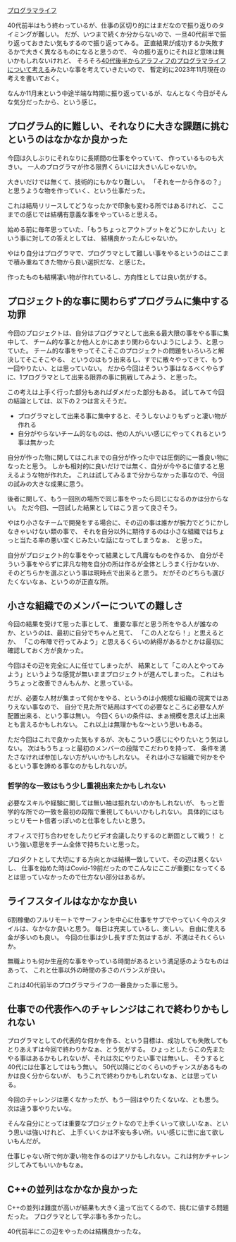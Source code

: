 [プログラマライフ](%E3%83%97%E3%83%AD%E3%82%B0%E3%83%A9%E3%83%9E%E3%83%A9%E3%82%A4%E3%83%95)

40代前半はもう終わっているが、仕事の区切り的にはまだなので振り返りのタイミングが難しい。
だが、いつまで続くか分からないので、一旦40代前半で振り返っておきたい気もするので振り返ってみる。
正直結果が成功するか失敗するかで大きく異なるものになると思うので、
今の振り返りにそれほど意味は無いかもしれないけれど、
そろそろ[40代後半からアラフィフのプログラマライフについて考える](40%E4%BB%A3%E5%BE%8C%E5%8D%8A%E3%81%8B%E3%82%89%E3%82%A2%E3%83%A9%E3%83%95%E3%82%A3%E3%83%95%E3%81%AE%E3%83%97%E3%83%AD%E3%82%B0%E3%83%A9%E3%83%9E%E3%83%A9%E3%82%A4%E3%83%95%E3%81%AB%E3%81%A4%E3%81%84%E3%81%A6%E8%80%83%E3%81%88%E3%82%8B)みたいな事を考えていきたいので、
暫定的に2023年11月現在の考えを書いておく。

なんか11月末という中途半端な時期に振り返っているが、なんとなく今日がそんな気分だったから、という感じ。

## プログラム的に難しい、それなりに大きな課題に挑むというのはなかなか良かった

今回は久しぶりにそれなりに長期間の仕事をやっていて、
作っているものも大きい。
一人のプログラマが作る限界くらいには大きいんじゃないか。

大きいだけでは無くて、技術的にもかなり難しい。
「それを一から作るの？」と思うような物を作っていく、という仕事だった。

これは結局リリースしてどうなったかで印象も変わる所ではあるけれど、
ここまでの感じでは結構有意義な事をやっていると思える。

始める前に毎年思っていた、「もうちょっとアウトプットをどうにかしたい」という事に対しての答えとしては、
結構良かったんじゃないか。

やはり自分はプログラマで、プログラマとして難しい事をやるというのはここまで積み重ねてきた物から良い選択だな、と感じた。

作ったものも結構凄い物が作れているし、方向性としては良い気がする。

## プロジェクト的な事に関わらずプログラムに集中する功罪

今回のプロジェクトは、自分はプログラマとして出来る最大限の事をやる事に集中して、
チーム的な事とか他人とかにあまり関わらないようにしよう、と思っていた。
チーム的な事をやってそこそこのプロジェクトの問題をいろいろと解決してそこそこやる、
というのはもう出来るし、すでに散々やってきて、もう一回やりたい、とは思っていない。
だから今回はそういう事はなるべくやらずに、1プログラマとして出来る限界の事に挑戦してみよう、と思った。

この考えは上手く行った部分もあればダメだった部分もある。
試してみて今回の結論としては、以下の２つは言えそうだ。

- プログラマとして出来る事に集中すると、そうしないよりもずっと凄い物が作れる
- 自分がやらないチーム的なものは、他の人がいい感じにやってくれるという事は無かった

自分が作った物に関してはこれまでの自分が作った中では圧倒的に一番良い物になったと思う。
しかも相対的に良いだけでは無く、自分が今やるに値すると思えるような物が作れた。
これは試してみるまで分からなかった事なので、今回の試みの大きな成果に思う。

後者に関して、もう一回別の場所で同じ事をやったら同じになるのかは分からない。
ただ今回、一回試した結果としてはこう言って良さそう。

やはり小さなチームで開発をする場合に、その辺の事は誰かが腕力でどうにかしなきゃいけない類の事で、
それを自分以外に期待するのは小さな組織ではちょっと当たる率の悪い宝くじみたいな話になってしまうなぁ、
と思った。

自分がプロジェクト的な事をやって結果として凡庸なものを作るか、
自分がそういう事をやらずに非凡な物を自分の所は作るが全体としうまく行かないか、
そのどちらかを選ぶという事は現時点で出来ると思う。
だがそのどちらも選びたくないなぁ、というのが正直な所。

## 小さな組織でのメンバーについての難しさ

今回の結果を受けて思った事として、
重要な事だと思う所をやる人が誰なのか、というのは、最初に自分でちゃんと見て、
「この人となら！」と思えるとか、
「この布陣で行ってみよう」と思えるくらいの納得があるかとかは最初に確認しておく方が良かった。

今回はその辺を完全に人に任せてしまったが、
結果として「この人とやってみよう」というような感覚が無いままプロジェクトが進んでしまった。
これはもうちょっと改善できんもんか、と思っている。

だが、必要な人材が集まって何かをやる、というのは小規模な組織の現実ではありえない事なので、
自分で見た所で結局はすべての必要なところに必要な人が配置出来る、という事は無い。
今回くらいの条件は、まぁ規模を思えば上出来とも言えるかもしれない。
これ以上は無理かもな〜という思いもある。

ただ今回はこれで良かった気もするが、次もこういう感じにやりたいとう気はしない。
次はもうちょっと最初のメンバーの段階でこだわりを持って、
条件を満たさなければ参加しない方がいいかもしれない。
それは小さな組織で何かをやるという事を諦める事なのかもしれないが。

### 哲学的な一致はもう少し重視出来たかもしれない

必要なスキルや経験に関しては無い袖は振れないのかもしれないが、
もっと哲学的な所での一致を最初の段階で重視してもいいかもしれない。
具体的にはもっとリモート信者っぽいのと仕事をしたいと思う。

オフィスで打ち合わせをしたりビデオ会議したりするのと断固として戦う！
という強い意思をチーム全体で持ちたいと思った。

プロダクトとして大切にする方向とかは結構一致していて、その辺は悪くないし、
仕事を始めた時はCovid-19前だったのでこんなにここが重要になってくるとは思っていなかったので仕方ない部分はあるが。

## ライフスタイルはなかなか良い

6割稼働のフルリモートでサーフィンを中心に仕事をサブでやっていく今のスタイルは、なかなか良いと思う。
毎日は充実しているし、楽しい。
自由に使える金が多いのも良い。
今回の仕事は少し長すぎた気はするが、不満はそれくらいか。

無職よりも何か生産的な事をやっている時間があるという満足感のようなものはあって、
これと仕事以外の時間の多さのバランスが良い。

これは40代前半のプログラマライフの一番良かった事に思う。

## 仕事での代表作へのチャレンジはこれで終わりかもしれない

プログラマとしての代表的な何かを作る、という目標は、成功しても失敗してもとりあえずは今回で終わりかなぁ、とう気がする。
ひょっとしたらこの先またやる事はあるかもしれないが、それは次にやりたい事では無いし、
そうすると40代には仕事としてはもう無い。
50代以降にどのくらいのチャンスがあるものかは良く分からないが、
もうこれで終わりかもしれないなぁ、とは思っている。

今回のチャレンジは悪くなかったが、もう一回はやりたくないな、とも思う。
次は違う事やりたいな。

そんな自分にとっては重要なプロジェクトなので上手くいって欲しいなぁ、という思いは強いけれど、
上手くいくかは不安も多い所。いい感じに世に出て欲しいもんだが。

仕事じゃない所で何か凄い物を作るのはアリかもしれない。これは何かチャレンジしてみてもいいかもなぁ。

## C++の並列はなかなか良かった

C++の並列は難度が高いが結果も大きく違って出てくるので、挑むに値する問題だった。
プログラマとして学ぶ事も多かったし。

40代前半にこの辺をやったのは結構良かったな。